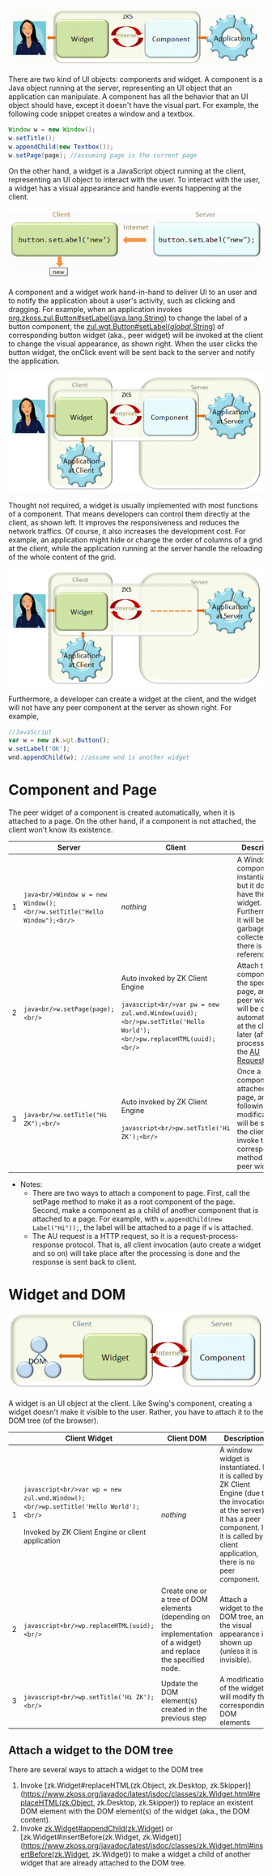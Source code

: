 

![](images/ZKComDevEss_widget_component_application.png)

There are two kind of UI objects: components and widget. A component is
a Java object running at the server, representing an UI object that an
application can manipulate. A component has all the behavior that an UI
object should have, except it doesn't have the visual part. For example,
the following code snippet creates a window and a textbox.

```java
Window w = new Window();
w.setTitle();
w.appendChild(new Textbox());
w.setPage(page); //assuming page is the current page
```

On the other hand, a widget is a JavaScript object running at the
client, representing an UI object to interact with the user. To interact
with the user, a widget has a visual appearance and handle events
happening at the client.

![](images/ChangeLabelFlow.png)

A component and a widget work hand-in-hand to deliver UI to an user and
to notify the application about a user's activity, such as clicking and
dragging. For example, when an application invokes
[org.zkoss.zul.Button#setLabel(java.lang.String)](https://www.zkoss.org/javadoc/latest/zk/org/zkoss/zul/Button.html#setLabel(java.lang.String))
to change the label of a button component, the
[zul.wgt.Button#setLabel(_global_.String)](https://www.zkoss.org/javadoc/latest/jsdoc/classes/zul.wgt.Button.html#setLabel(_global_.String))
of corresponding button widget (aka., peer widget) will be invoked at
the client to change the visual appearance, as shown right. When the
user clicks the button widget, the onClick event will be sent back to
the server and notify the application.

![](images/WidgetAndComponent2.png)

Thought not required, a widget is usually implemented with most
functions of a component. That means developers can control them
directly at the client, as shown left. It improves the responsiveness
and reduces the network traffics. Of course, it also increases the
development cost. For example, an application might hide or change the
order of columns of a grid at the client, while the application running
at the server handle the reloading of the whole content of the grid.

![](images/WidgetWithoutComponent.png)

Furthermore, a developer can create a widget at the client, and the
widget will not have any peer component at the server as shown right.
For example,

```javascript
//JavaScript
var w = new zk.wgt.Button();
w.setLabel('OK');
wnd.appendChild(w); //assume wnd is another widget
```

# Component and Page

The peer widget of a component is created automatically, when it is
attached to a page. On the other hand, if a component is not attached,
the client won't know its existence.

|   | Server | Client | Description |
|---|--------|--------|-------------|
| 1 | ```java<br/>Window w = new Window();<br/>w.setTitle("Hello Window");<br/>``` | *nothing* | A Window component is instantiated but it doesn't have the peer widget. Furthermore, it will be garbage-collected if there is no reference to it |
| 2 | ```java<br/>w.setPage(page);<br/>``` | Auto invoked by ZK Client Engine<br/><br/>```javascript<br/>var pw = new zul.wnd.Window(uuid);<br/>pw.setTitle('Hello World');<br/>pw.replaceHTML(uuid);<br/>``` | Attach the component to the specified page, and a peer widget will be created automatically at the client later (after processing the [AU Requests]({{site.baseurl}}/zk_client_side_ref/au_requests)). |
| 3 | ```java<br/>w.setTitle("Hi ZK");<br/>``` | Auto invoked by ZK Client Engine<br/><br/>```javascript<br/>pw.setTitle('Hi ZK');<br/>``` | Once a component is attached to a page, any following modification will be sent to the client and invoke the corresponding method of the peer widget. |

- Notes:
  - There are two ways to attach a component to page. First, call the
    setPage method to make it as a root component of the page. Second,
    make a component as a child of another component that is attached to
    a page. For example, with `w.appendChild(new Label("Hi"));`, the
    label will be attached to a page if `w` is attached.
  - The AU request is a HTTP request, so it is a
    request-process-response protocol. That is, all client invocation
    (auto create a widget and so on) will take place after the
    processing is done and the response is sent back to client.

# Widget and DOM

![](images/WidgetComponentDOM.png)

A widget is an UI object at the client. Like Swing's component, creating
a widget doesn't make it visible to the user. Rather, you have to attach
it to the DOM tree (of the browser).

|   | Client Widget | Client DOM | Description |
|---|---------------|------------|-------------|
| 1 | ```javascript<br/>var wp = new zul.wnd.Window();<br/>wp.setTitle('Hello World');<br/>```<br/><br/>Invoked by ZK Client Engine or client application | *nothing* | A window widget is instantiated. If it is called by ZK Client Engine (due to the invocation at the server), it has a peer component. If it is called by client application, there is no peer component. |
| 2 | ```javascript<br/>wp.replaceHTML(uuid);<br/>``` | Create one or a tree of DOM elements (depending on the implementation of a widget) and replace the specified node. | Attach a widget to the DOM tree, and the visual appearance is shown up (unless it is invisible). |
| 3 | ```javascript<br/>wp.setTitle('Hi ZK');<br/>``` | Update the DOM element(s) created in the previous step | A modification of the widget will modify the corresponding DOM elements |

## Attach a widget to the DOM tree

There are several ways to attach a widget to the DOM tree

1.  Invoke
    [zk.Widget#replaceHTML(zk.Object, zk.Desktop, zk.Skipper)](https://www.zkoss.org/javadoc/latest/jsdoc/classes/zk.Widget.html#replaceHTML(zk.Object, zk.Desktop, zk.Skipper))
    to replace an existent DOM element with the DOM element(s) of the
    widget (aka., the DOM content).
2.  Invoke
    [zk.Widget#appendChild(zk.Widget)](https://www.zkoss.org/javadoc/latest/jsdoc/classes/zk.Widget.html#appendChild(zk.Widget))
    or
    [zk.Widget#insertBefore(zk.Widget, zk.Widget)](https://www.zkoss.org/javadoc/latest/jsdoc/classes/zk.Widget.html#insertBefore(zk.Widget, zk.Widget))
    to make a widget a child of another widget that are already attached
    to the DOM tree.


